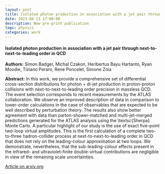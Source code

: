 ```yaml
---
layout: post
title: Isolated photon production in association with a jet pair through next-to-next-to-leading order in QCD 
date: 2023-04-13 17:00:00
description: New pre-print publication
tags: physics 
categories: work
---
```


<h4> Isolated photon production in association with a jet pair through next-to-next-to-leading order in QCD </h4>

<b>Authors:</b> Simon Badger, Michal Czakon, Heribertus Bayu Hartanto, Ryan Moodie, Tiziano Peraro, Rene Poncelet, Simone Zoia

<b>Abstract:</b> In this work, we provide a comprehensive set of differential cross-section distributions for photon + di-jet production in proton-proton collisions with next-to-next-to-leading order precision in massless QCD. The event selection corresponds to recent measurements by the ATLAS collaboration. We observe an improved description of data in comparison to lower-order calculations in the case of observables that are expected to be well described by perturbation theory. The results also show better agreement with data than parton-shower-matched and multi-jet-merged predictions generated for the ATLAS analysis using the \textsc{Sherpa} Monte Carlo. A particular highlight of our study is the use of exact five-point two-loop virtual amplitudes. This is the first calculation of a complete two-to-three hadron-collider process at next-to-next-to-leading order in QCD that does not rely on the leading-colour approximation at two loops. We demonstrate, nevertheless, that the sub-leading-colour effects present in the infrared- and ultraviolet-finite double-virtual contributions are negligible in view of the remaining scale uncertainties.
 
<a href="https://arxiv.org/abs/2304.06682">Article on arxiv.org</a>
